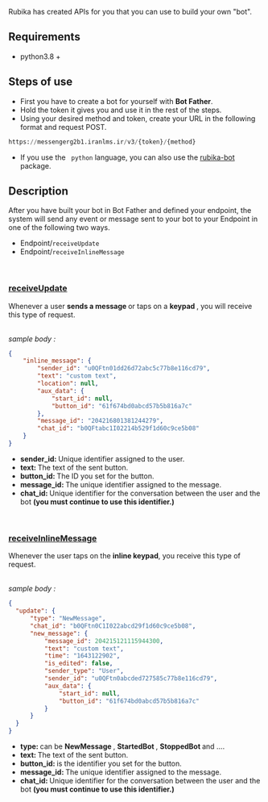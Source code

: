 Rubika has created APIs for you that you can use to build your own "bot".

## Requirements
- python3.8 +

## Steps of use
- First you have to create a bot for yourself with <b/>Bot Father</b>.
- Hold the token it gives you and use it in the rest of the steps.
- Using your desired method and token, create your URL in the following format and request POST.

```python
https://messengerg2b1.iranlms.ir/v3/{token}/{method}
```

* If you use the `` python`` language, you can also use the [rubika-bot](https://pypi.org/project/rubika-bot/) package.

## Description

After you have built your bot in Bot Father and defined your endpoint, the system will send any event or message sent to your bot to your Endpoint in one of the following two ways.
 
- Endpoint/``receiveUpdate``
- Endpoint/``receiveInlineMessage``

<br/>

### <u>receiveUpdate</u>

Whenever a user <b> sends a message </b> or taps on a <b> keypad </b>, you will receive this type of request.

<br/>
<i>sample body :</i>

```json
{
    "inline_message": {
        "sender_id": "u0QFtn01dd26d72abc5c77b8e116cd79",
        "text": "custom text",
        "location": null,
        "aux_data": {
            "start_id": null,
            "button_id": "61f674bd0abcd57b5b816a7c"
        },
        "message_id": "204216801381244279",
        "chat_id": "b0QFtabc1I02214b529f1d60c9ce5b08"
    }
}
```

  - <b> sender_id: </b> Unique identifier assigned to the user.
  - <b> text: </b> The text of the sent button.
  - <b> button_id: </b> The ID you set for the button.
  - <b> message_id: </b> The unique identifier assigned to the message.
  - <b> chat_id: </b> Unique identifier for the conversation between the user and the bot <b> (you must continue to use this identifier.) </b>


<br/>

### <u>receiveInlineMessage</u>
Whenever the user taps on the <b>inline keypad</b>, you receive this type of request.

<br/>
<i>sample body :</i>

```json 
{
  "update": {
      "type": "NewMessage",
      "chat_id": "b0QFtn0C1I022abcd29f1d60c9ce5b08",
      "new_message": {
          "message_id": 204215121115944300,
          "text": "custom text",
          "time": "1643122902",
          "is_edited": false,
          "sender_type": "User",
          "sender_id": "u0QFtn0abcded727585c77b8e116cd79",
          "aux_data": {
              "start_id": null,
              "button_id": "61f674bd0abcd57b5b816a7c"
          }
      }
  }
}
```

  - <b> type: </b> can be <b> NewMessage </b>, <b> StartedBot </b>, <b> StoppedBot </b> and ....
  - <b> text: </b> The text of the sent button.
  - <b> button_id: </b> is the identifier you set for the button.
  - <b> message_id: </b> The unique identifier assigned to the message.
  - <b> chat_id: </b> Unique identifier for the conversation between the user and the bot <b> (you must continue to use this identifier.) </b>

[//]: # (  Once you have received the above request from the bot and processed it, you can respond using [these methods]&#40;methods.md&#41;.)